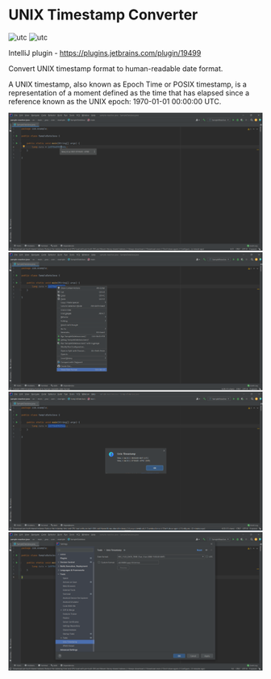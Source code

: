 # UNIX Timestamp Converter 
![utc](https://github.com/ramustha/unix-timestamp/actions/workflows/github-actions.yml/badge.svg)
![utc](https://github.com/github/docs/actions/workflows/main.yml/badge.svg?branch=main)

IntelliJ plugin - https://plugins.jetbrains.com/plugin/19499

<p>Convert UNIX timestamp format to human-readable date format.

A UNIX timestamp, also known as Epoch Time or POSIX timestamp, is a representation of a moment defined as the time that has elapsed since a reference known as the UNIX epoch: 1970-01-01 00:00:00 UTC.</p>

![](img/hover-plugin.png)
![](img/popmenu-plugin.png)
![](img/dialog-plugin.png)
![](img/setting-plugin.png)


